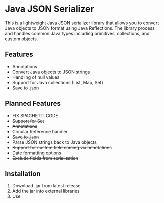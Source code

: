 # Java JSON Serializer
This is a lightweight Java JSON serializer library that allows you to convert Java objects to JSON format using Java Reflections. The library process and handles common Java types including primitives, collections, and custom objects.

## Features
* Annotations
* Convert Java objects to JSON strings
* Handling of null values
* Support for Java collections (List, Map, Set)
* Save to .json

## Planned Features
* FIX SPAGHETTI CODE
* ~~Support for Set~~
* ~~Annotations~~
* Circular Reference handler
* ~~Save to .json~~
* Parse JSON strings back to Java objects
* ~~Support for custom field naming via annotations~~
* Date formatting options
* ~~Exclude fields from serialization~~

## Installation
1. Download .jar from latest release
2. Add the jar into external libraries
3. Use